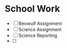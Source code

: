 # School Work
- [ ]   Beowulf Assignment
- [ ]   Science Assignment
- [ ]   Science Reporting
- [ ]   
